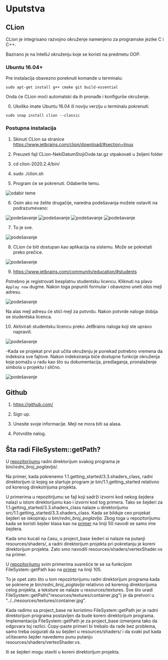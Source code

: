 # Uputstva

## CLion
CLion je integrisano razvojno okruženje namenjeno za programske jezike C i C++.

Bazirano je na IntelliJ okruženju koje se koristi na predmetu OOP.

### Ubuntu 16.04+
Pre instalacija obavezno poreknuti komande u terminalu:

`sudo apt-get install g++ cmake git build-essential`

Onda će CLion moći automatski da ih pronađe i konfigurše okruženje.

0) Ukoliko imate Ubuntu 16.04 ili noviju verziju u terminalu pokrenuti:

`sudo snap install clion --classic`

### Postupna instalacija

1) Skinuti CLion sa stranice https://www.jetbrains.com/clion/download/#section=linux

2) Preuzeti fajl CLion-NekiDatumStojiOvde.tar.gz otpakovati u željeni folder

3) cd clion-2020.2.4/bin/

4) sudo ./clion.sh

5) Program će se pokrenuti. Odaberite temu.

![odabir teme](img/clion_01.png)

6) Osim ako ne želite drugačije, naredna podešavanja možete ostaviti na podrazumevano:

![podešavanje](img/clion_02.png)
![podešavanje](img/clion_03.png)
![podešavanje](img/clion_04.png)
![podešavanje](img/clion_05.png)

7) To je sve.

![podešavanje](img/clion_06.png)

8) CLion će biti dostupan kao aplikacija na sistemu. Može se pokretati preko prečice.

![podešavanje](img/clion_07.png)


9) https://www.jetbrains.com/community/education/#students

Potrebno je registrovati besplatnu studentsku licencu. Kliknuti na plavo `Applay now` dugme.
Nakon toga popuniti formular i obavezno uneti *alas* mejl adresu.

![podešavanje](img/clion_09.png)

Na alas mejl adresu će stići mejl za potvrdu. Nakon potvrde naloge dobija se studentska
licenca.

10) Aktivirati studentsku licencu preko JetBrains naloga koji ste upravo napravili.

![podešavanje](img/clion_10.png)


-Kada se projekat prvi put učita okruženju je ponekad potrebno vremena da indeksira sve fajlove.
Nakon indeksiranja biće dostupne funkcije okruženja koje pomažu u radu kao što su dokumentacija,
predlaganja, pronalaženje simbola u projektu i slično.

![podešavanje](img/clion_08.png)

## Github
1) https://github.com/

2) Sign up.

3) Unesite svoje informacije. Mejl ne mora biti sa alasa.

4) Potvrdite nalog.

## Šta radi FileSystem::getPath?

U [repozitorijumu](https://github.com/matf-racunarska-grafika/LearnOpenGL/) radni direktorijum svakog programa je bin/*redni_broj_poglavlja*/.

Na primer, kada pokrenemo 1.1.getting_started/3.3.shaders_class, radni direktorijum iz kojeg se startuje program je
bin/1.1.getting_started relativno od korenog direkotrijuma projekta.

U primerima u repozitrijumu se fajl koji sadrži izvorni kod nekog šejdera nalazi u istom direktorijumu kao 
i izvorni kod tog primera. Tako se šejderi za 1.1.getting_started/3.3.shaders_class nalaze u direktorijumu
src/1.1.getting_started/3.3.shaders_class. Kada se bilduje ceo projekat šejderi se iskopiraju
u bin/*redni_broj_poglavlja*. Zbog toga u repozitorijumu kada se koristi šejder klasa kao na [primer](https://github.com/matf-racunarska-grafika/LearnOpenGL/blob/master/src/1.getting_started/3.3.shaders_class/shaders_class.cpp) na liniji 50 navodi se samo ime šejdera.

Kada smo kucali na času, u project_base šederi si nalaze na putanji resources/shaders/, a radni direktorijum projekta pri pokretanju je
koreni direktorijum projekta. Zato smo navodili resources/shaders/vertexShader.vs na primer.

U [repozitorijumu](https://github.com/matf-racunarska-grafika/LearnOpenGL/)  svim primerima susrešće te se sa funkcijom
FileSystem::getPath kao na [primer](https://github.com/matf-racunarska-grafika/LearnOpenGL/blob/master/src/1.getting_started/4.1.textures/textures.cpp) na
liniji 105.

To je opet zato što u tom repozirtorijumu radni direktorijum programa kada se pokrene je bin/*redni_broj_poglavlja* relativno od korenog direktorijuma
celog projekta, a teksture se nalaze u resources/textures. Sve što uradi FileSystem::getPath("resources/textures/container.jpg") je da pretvori
u "../../resources/textures/container.jpg".


Kada radimo sa project_base ne koristimo FileSystem::getPath jer je radni direktorijum programa postavljen da bude koreni direktorijum programa.
Implementacija FileSystem::getPath je za project_base izmenjena tako da odgovara toj razlici. Copy-paste primeri bi trebalo da rade bez problema,
samo treba osigurati da su šejderi u resources/shaders/ i da svaki put kada učitavamo šejder navedemo punu putanju
resources/shaders/vertexShader.vs.

Ili se šejderi mogu staviti u koreni direktorijum projekta.






